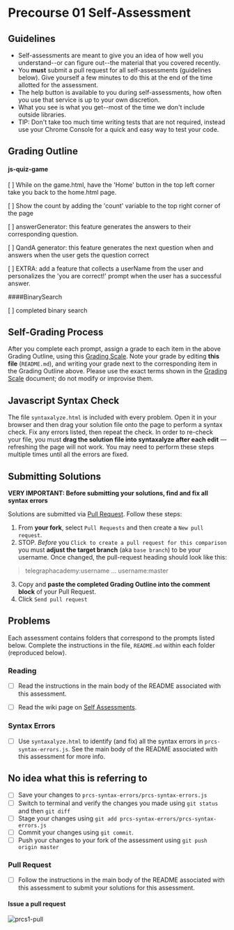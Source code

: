 # Precourse 01 Self-Assessment

## Guidelines

- Self-assessments are meant to give you an idea of how well you understand--or can figure out--the material that you covered recently.
- You **must** submit a pull request for all self-assessments (guidelines below). Give yourself a few minutes to do this at the end of the time allotted for the assessment.
- The help button is available to you during self-assessments, how often you use that service is up to your own discretion.
- What you see is what you get--most of the time we don't include outside libraries.
- TIP: Don't take too much time writing tests that are not required, instead use your Chrome Console for a quick and easy way to test your code.


## Grading Outline

#### js-quiz-game
[ ] While on the game.html, have the 'Home' button in the top left corner take you back to the home.html page.

[ ] Show the count by adding the 'count' variable to the top right corner of the page

[ ] answerGenerator: this feature generates the answers to their corresponding question.

[ ] QandA generator: this feature generates the next question when and answers when the user gets the question correct

[ ] EXTRA: add a feature that collects a userName from the user and personalizes the 'you are correct!' prompt when the user has a successful answer.

####BinarySearch

[ ] completed binary search


## Self-Grading Process

After you complete each prompt, assign a grade to each item in the above Grading Outline, using this [Grading Scale](https://github.com/telegraphacademy/tga-student-wiki/blob/master/Self-Assessments.md). Note your grade by editing **this file** (`README.md`), and writing your grade next to the corresponding item in the Grading Outline above. Please use the exact terms shown in the [Grading Scale](https://github.com/telegraphacademy/tga-student-wiki/blob/master/Self-Assessments.md) document; do not modify or improvise them.

## Javascript Syntax Check

The file `syntaxalyze.html` is included with every problem. Open it in your browser and then drag your solution file onto the page to perform a syntax check. Fix any errors listed, then repeat the check. In order to re-check your file, you must **drag the solution file into syntaxalyze after each edit** &mdash; refreshing the page will not work. You may need to perform these steps multiple times until all the errors are fixed.

## Submitting Solutions

**VERY IMPORTANT: Before submitting your solutions, find and fix all syntax errors**

Solutions are submitted via [Pull Request](https://help.github.com/articles/using-pull-requests). Follow these steps:

1. From **your fork**, select `Pull Requests` and then create a `New pull request`.
2. STOP. *Before* you `Click to create a pull request for this comparison` you must **adjust the target branch** (aka `base branch`) to be your username. Once changed, the pull-request heading should look like this:

  > telegraphacademy:username ... username:master

3. Copy and **paste the completed Grading Outline into the comment block** of your Pull Request.
4. Click `Send pull request`

## Problems

Each assessment contains folders that correspond to the prompts listed below. Complete the instructions in the file, `README.md` within each folder (reproduced below).

### Reading

* [ ] Read the instructions in the main body of the README associated with this assessment.
* [ ] Read the wiki page on [Self Assessments](https://github.com/telegraphacademy/tga-student-wiki/blob/master/Self-Assessments.md).


### Syntax Errors

* [ ] Use `syntaxalyze.html` to identify (and fix) all the syntax errors in `prcs-syntax-errors.js`. See the main body of the README associated with this assessment for more info.


No idea what this is referring to
---------------------------------
* [ ] Save your changes to `prcs-syntax-errors/prcs-syntax-errors.js`
* [ ] Switch to terminal and verify the changes you made using `git status` and then `git diff`
* [ ] Stage your changes using `git add prcs-syntax-errors/prcs-syntax-errors.js`
* [ ] Commit your changes using `git commit`.
* [ ] Push your changes to your fork of the assessment using `git push origin master`

### Pull Request

* [ ] Follow the instructions in the main body of the README associated
with this assessment to submit your solutions for this assessment.

#### Issue a pull request

![prcs1-pull](https://cloud.githubusercontent.com/assets/1577682/2963414/c2b6dca0-dada-11e3-8961-1fab1f8294b4.gif)
